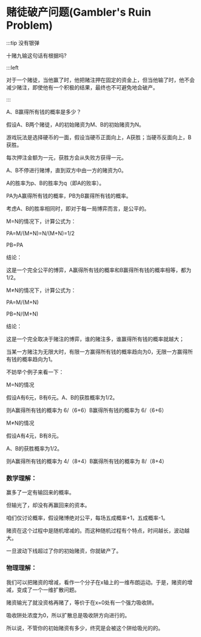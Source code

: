 
# 赌徒破产问题(Gambler's Ruin Problem)

:::tip 没有银弹

十赌九输这句话有根据吗?

:::left

对于一个赌徒，当他赢了时，他把赌注押在固定的资金上，但当他输了时，他不会减少赌注，即使他有一个积极的结果，最终也不可避免地会破产。

:::

A、B赢得所有钱的概率是多少？

假设A、B两个赌徒，A的初始赌资为M、B的初始赌资为N。

游戏玩法是选择硬币的一面，假设当硬币正面向上，A获胜；当硬币反面向上，B获胜。

每次押注金额为一元，获胜方会从失败方获得一元。

A、B不停进行赌博，直到双方中由一方的赌资为0。

A的胜率为p、B的胜率为q（即A的败率）。

PA为A赢得所有钱的概率，PB为B赢得所有钱的概率。


考虑A、B的胜率相同时，即对于每一局博弈而言，是公平的。

M=N的情况下，计算公式为：

PA=M/(M+N)=N/(M+N)=1/2

PB=PA

结论：

这是一个完全公平的博弈，A赢得所有钱的概率和B赢得所有钱的概率相等，都为1/2。

M≠N的情况下，计算公式为：

PA=M/(M+N)

PB=N/(M+N)

结论：

这是一个完全取决于赌注的博弈，谁的赌注多，谁赢得所有钱的概率就越大；

当某一方赌注为无限大时，有限一方赢得所有钱的概率趋向为0，无限一方赢得所有钱的概率趋向为1。

不妨举个例子来看一下：

M=N的情况

假设A有6元，B有6元。A、B的获胜概率为1/2。

则A赢得所有钱的概率为 6/（6+6）B赢得所有钱的概率为 6/（6+6）



M≠N的情况

假设A有4元，B有8元。

A、B的获胜概率为1/2。

则A赢得所有钱的概率为 4/（8+4）B赢得所有钱的概率为 8/（8+4）

### 数学理解：

赢多了一定有输回来的概率。

但输光了，却没有再赢回来的资本。

咱们仅讨论概率，假设赌博绝对公平，每场五成概率+1，五成概率-1。

赌资在这个过程中是随机增减的。而这种随机过程有个特点，时间越长，波动越大。

一旦波动下线超过了你的初始赌资，你就破产了。

### 物理理解：

我们可以把赌资的增减，看作一个分子在x轴上的一维布朗运动。于是，赌资的增减，变成了一个一维扩散问题。

赌资输光了就没资格再赌了，等价于在x=0处有一个强力吸收阱。

吸收阱处浓度为0，所以扩散总是吸收阱方向进行的。

所以说，不管你的初始赌资有多少，终究是会被这个阱给吸光的的。

